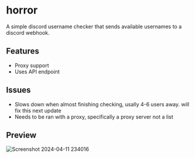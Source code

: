 # horror
A simple discord username checker that sends available usernames to a discord webhook.
## Features
- Proxy support
- Uses API endpoint
## Issues
- Slows down when almost finishing checking, usally 4-6 users away. will fix this next update
- Needs to be ran with a proxy, specifically a proxy server not a list
## Preview
![Screenshot 2024-04-11 234016](https://github.com/srryx/horror/assets/131513807/36f6f160-e1ea-42a4-adb2-0bb92c76ed80)
